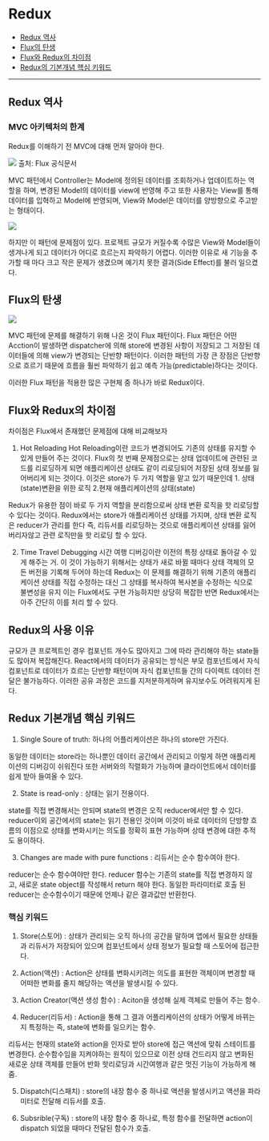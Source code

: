# Redux

- [Redux 역사](#Redux-역사)
- [Flux의 탄생](#Flux의-탄생)
- [Flux와 Redux의 차이점](#Flux와-Redux의-차이점)
- [Redux의 기본개념 핵심 키워드](#redux-기본개념-핵심-키워드)

<hr>

## Redux 역사

### MVC 아키텍처의 한계

Redux를 이해하기 전 MVC에 대해 먼저 알아야 한다.

<img src="https://tech.osci.kr/wp-content/uploads/2022/05/f69de6f3-d975-40f8-b482-1454679991b8.png">
출처: Flux 공식문서

MVC 패턴에서 Controller는 Model에 정의된 데이터를 조회하거나 업데이트하는 역할을 하며, 변경된 Model의 데이터를 view에 반영해 주고 또한 사용자는 View를 통해 데이터를 입혁하고 Model에 반영되며, View와 Model은 데이터를 양방향으로 주고받는 형태이다.

<img src="https://tech.osci.kr/wp-content/uploads/2022/05/18a0ce60-1fdc-45b2-b0d9-0e739bfbb038-1.png">

하지만 이 패턴에 문제점이 있다. 프로젝트 규모가 커질수록 수많은 View와 Model들이 생겨나게 되고 데이터가 어디로 흐르는지 파악하기 어렵다. 이러한 이유로 새 기능을 추가할 때 마다 크고 작은 문제가 생겼으며 예기치 못한 결과(Side Effect)를 불러 일으켰다.

## Flux의 탄생

<img src="https://tech.osci.kr/wp-content/uploads/2022/05/fb82ab33-baa2-4bba-aaa7-ed81657bdbc6.png">

MVC 패턴에 문제를 해결하기 위해 나온 것이 Flux 패턴이다.
Flux 패턴은 어떤 Acction이 발생하면 dispatcher에 의해 store에 변경된 사항이 저장되고 그 저장된 데이터들에 의해 view가 변경되는 단반향 패턴이다. 이러한 패턴의 가장 큰 장점은 단반향으로 흐르기 때문에 흐름을 훨씬 파악하기 쉽고 예측 가능(predictable)하다는 것이다.

이러한 Flux 패턴을 적용한 많은 구현체 중 하나가 바로 Redux이다.

## Flux와 Redux의 차이점

차이점은 Flux에서 존재했던 문제점에 대해 비교해보자

1. Hot Reloading
   Hot Reloading이란 코드가 변경되어도 기존의 상태를 유지할 수 있게 만들어 주는 것이다. Flux의 첫 번째 문제점으로는 상태 업데이트에 관련된 코드를 리로딩하게 되면 애플리케이션 상태도 같이 리로딩되어 저장된 상태 정보를 잃어버리게 되는 것이다. 이것은 store가 두 가지 역할을 맡고 있기 때문인데 1. 상태(state)변환을 위한 로직 2.현재 애플리케이션의 상태(state)

Redux가 유용한 점이 바로 두 가지 역할을 분리함으로써 상태 변환 로직을 핫 리로딩할 수 있다는 것이다. Redux에서는 store가 애플리케이션 상태를 가지며, 상태 변환 로직은 reducer가 관리를 한다 즉, 리듀서를 리로딩하는 것으로 애플리케이션 상태를 잃어버리자않고 관련 로직만을 핫 리로딩 할 수 있다.

2. Time Travel Debugging
   시간 여행 디버깅이란 이전의 특정 상태로 돌아갈 수 있게 해주는 거. 이 것이 가능하기 위해서는 상태가 새로 바뀔 때마다 상태 객체의 모든 버전을 기록해 두어야 하는데 Redux는 이 문제를 해결하기 위해 기존의 애플리케이션 상태를 직접 수정하는 대신 그 상태를 복사하여 복사본을 수정하는 식으로 불변성을 유지 이는 Flux에서도 구현 가능하지만 상당히 복잡한 반면 Redux에서는 아주 간단히 이를 처리 할 수 있다.

## Redux의 사용 이유

규모가 큰 프로젝트인 경우 컴포넌트 개수도 많아지고 그에 따라 관리해야 하는 state들도 많아져 복잡해진다.
React에서의 데이터가 공유되는 방식은 부모 컴포넌트에서 자식 컴포넌트로 데이터가 흐르는 단반향 패턴이며 자식 컴포넌트들 간의 다이렉트 데이터 전달은 불가능하다. 이러한 공유 과정은 코드를 지저분하게하며 유지보수도 어려워지게 된다.

## Redux 기본개념 핵심 키워드

1. Single Soure of truth: 하나의 어플리케이션은 하나의 store만 가진다.

동일한 데이터는 store라는 하나뿐인 데이터 공간에서 관리되고 이렇게 하면 애플리케이션의 디버깅이 쉬워진다 또한 서버와의 직렬화가 가능하며 클라이언트에서 데이터를 쉽게 받아 들여올 수 있다.

2. State is read-only : 상태는 읽기 전용이다.

state를 직접 변경해서는 안되며 state의 변경은 오직 reducer에서만 할 수 있다. reducer이외 공간에서의 state는 읽기 전용인 것이며 이것이 바로 데이터의 단방향 흐름의 이점으로 상태를 변화시키는 의도를 정확히 표현 가능하며 상태 변경에 대한 추적도 용이하다.

3. Changes are made with pure functions : 리듀서는 순수 함수여야 한다.

reducer는 순수 함수여야만 한다. reducer 함수는 기존의 state를 직접 변경하지 않고, 새로운 state object를 작성해서 return 해야 한다. 동일한 파라미터로 호출 된 reducer는 순수함수이기 때문에 언제나 같은 결과값만 반환한다.

### 핵심 키워드

1. Store(스토어) : 상태가 관리되는 오직 하나의 공간을 말하며 앱에서 필요한 상태들과 리듀서가 저장되어 있으며 컴포넌트에서 상태 정보가 필요할 때 스토어에 접근한다.

2. Action(액션) : Action은 상태를 변화시키려는 의도를 표현한 객체이며 변경할 때 어떠한 변화를 줄지 해당하는 액션을 발생시킬 수 있다.

3. Action Creator(액션 생성 함수) : Aciton을 생성해 실제 객체로 만들어 주는 함수.

4. Reducer(리듀서) : Action을 통해 그 결과 어플리케이션의 상태가 어떻게 바뀌는지 특정하는 즉, state에 변화를 일으키는 함수.

리듀서는 현재의 state와 action을 인자로 받아 store에 접근 액션에 맞춰 스테이트를 변경한다. 순수함수임을 지켜야하는 원칙이 있으므로 이전 상태 건드리지 않고 변화된 새로운 상태 객체를 만들어 반화 핫리로딩과 시간여행과 같은 멋진 기능이 가능하게 해 줌.

5. Dispatch(디스패치) : store의 내장 함수 중 하나로 액션을 발생시키고 액션을 파라미터로 전달해 리듀서를 호출.

6. Subsrible(구독) : store의 내장 함수 중 하나로, 특정 함수를 전달하면 action이 dispatch 되었을 때마다 전달된 함수가 호출.
